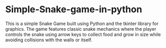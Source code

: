 # Simple-Snake-game-in-python
This is a simple Snake Game built using Python and the tkinter library for graphics. The game features classic snake mechanics where the player controls the snake using arrow keys to collect food and grow in size while avoiding collisions with the walls or itself.
